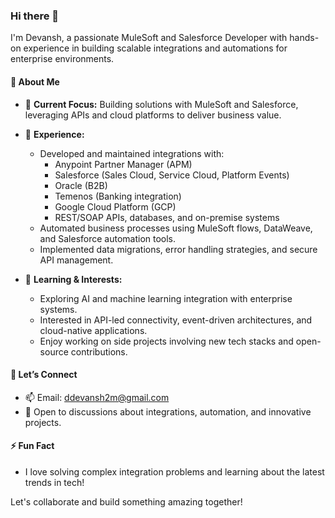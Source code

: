### Hi there 👋

I'm Devansh, a passionate MuleSoft and Salesforce Developer with hands-on experience in building scalable integrations and automations for enterprise environments.

#### 🚀 About Me

- 🔭 **Current Focus:** Building solutions with MuleSoft and Salesforce, leveraging APIs and cloud platforms to deliver business value.
- 🏢 **Experience:** 
  - Developed and maintained integrations with:
    - Anypoint Partner Manager (APM)
    - Salesforce (Sales Cloud, Service Cloud, Platform Events)
    - Oracle (B2B)
    - Temenos (Banking integration)
    - Google Cloud Platform (GCP)
    - REST/SOAP APIs, databases, and on-premise systems
  - Automated business processes using MuleSoft flows, DataWeave, and Salesforce automation tools.
  - Implemented data migrations, error handling strategies, and secure API management.

- 🤖 **Learning & Interests:** 
  - Exploring AI and machine learning integration with enterprise systems.
  - Interested in API-led connectivity, event-driven architectures, and cloud-native applications.
  - Enjoy working on side projects involving new tech stacks and open-source contributions.

#### 💬 Let’s Connect

- 📫 Email: ddevansh2m@gmail.com
- 📝 Open to discussions about integrations, automation, and innovative projects.

#### ⚡ Fun Fact

- I love solving complex integration problems and learning about the latest trends in tech!

Let's collaborate and build something amazing together!
